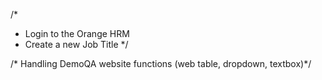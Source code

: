 /* 
* Login to the Orange HRM
* Create a new Job Title 
*/

/* Handling DemoQA website functions (web table, dropdown, textbox)*/


